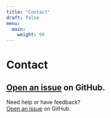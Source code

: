 ```yaml
---
title: "Contact"
draft: false
menu:
  main:
    weight: 90
---
```


# Contact

[Open an issue](https://github.com/filipecarneiro/hugo-bootstrap-theme/issues/new) on GitHub.
---

Need help or have feedback?  
[Open an issue](https://github.com/JohnKala/hugo-mock-landing-page-autodeployed/issues/new) on GitHub.
